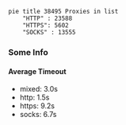 
```mermaid
pie title 38495 Proxies in list
    "HTTP" : 23588
    "HTTPS": 5602
    "SOCKS" : 13555
```

### Some Info
#### Average Timeout

- mixed: 3.0s
- http: 1.5s
- https: 9.2s
- socks: 6.7s